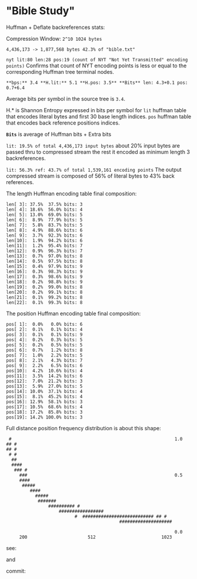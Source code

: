# "Bible Study"

Huffman + Deflate backreferences stats:

Compression Window: ```2^10 1024 bytes``` 

```4,436,173 -> 1,877,568 bytes 42.3% of "bible.txt"```

```nyt lit:80 len:28 pos:19 (count of NYT "Not Yet Transmitted" encoding points)```
Confirms that count of NYT encoding points is less or equal to the 
corresponding Huffman tree terminal nodes. 

```**bps:** 3.4 **H.lit:** 5.1 **H.pos: 3.5** **Bits** len: 4.3+0.1 pos: 0.7+6.4```

Average bits per symbol in the source tree is ```3.4```.

H.* is Shannon Entropy expressed in bits per symbol for
```lit``` huffman table that encodes literal bytes and first 30 base length indices.
```pos``` huffman table that encodes back reference positions indices.

**```Bits```** is average of Huffman bits + Extra bits

```lit: 19.5% of total 4,436,173 input bytes```
about 20% input bytes are passed thru to compressed stream
the rest it encoded as minimum length 3 backreferences.

```lit: 56.3% ref: 43.7% of total 1,539,161 encoding points```
The output compressed stream is composed of 56% of literal bytes
to 43% back references.


The length Huffman encoding table final composition:
```
len[ 3]: 37.5%  37.5% bits: 3
len[ 4]: 18.6%  56.0% bits: 4
len[ 5]: 13.0%  69.0% bits: 5
len[ 6]:  8.9%  77.9% bits: 5
len[ 7]:  5.8%  83.7% bits: 5
len[ 8]:  4.9%  88.6% bits: 6
len[ 9]:  3.7%  92.3% bits: 6
len[10]:  1.9%  94.2% bits: 6
len[11]:  1.2%  95.4% bits: 7
len[12]:  0.9%  96.3% bits: 7
len[13]:  0.7%  97.0% bits: 8
len[14]:  0.5%  97.5% bits: 8
len[15]:  0.4%  97.9% bits: 9
len[16]:  0.3%  98.3% bits: 9
len[17]:  0.3%  98.6% bits: 9
len[18]:  0.2%  98.8% bits: 9
len[19]:  0.2%  99.0% bits: 8
len[20]:  0.2%  99.1% bits: 8
len[21]:  0.1%  99.2% bits: 8
len[22]:  0.1%  99.3% bits: 8
```

The position Huffman encoding table final composition:
```
pos[ 1]:  0.0%   0.0% bits: 6
pos[ 2]:  0.1%   0.1% bits: 4
pos[ 3]:  0.1%   0.1% bits: 9
pos[ 4]:  0.2%   0.3% bits: 5
pos[ 5]:  0.2%   0.5% bits: 5
pos[ 6]:  0.7%   1.2% bits: 8
pos[ 7]:  1.0%   2.2% bits: 5
pos[ 8]:  2.1%   4.3% bits: 7
pos[ 9]:  2.2%   6.5% bits: 6
pos[10]:  4.2%  10.6% bits: 4
pos[11]:  3.5%  14.2% bits: 6
pos[12]:  7.0%  21.2% bits: 3
pos[13]:  5.9%  27.0% bits: 5
pos[14]: 10.0%  37.1% bits: 4
pos[15]:  8.1%  45.2% bits: 4
pos[16]: 12.9%  58.1% bits: 3
pos[17]: 10.5%  68.6% bits: 4
pos[18]: 17.2%  85.8% bits: 3
pos[19]: 14.2% 100.0% bits: 3
```

Full distance position frequency distribution is about this shape:
```
 #                                                              1.0
## #                                                           
## #                                                           
 # #                                                           
  ##                                                           
  ####                                                         
   ### #                                                       
     ###                                                        0.5
     ####                                                      
      #####                                                    
         ####                                                  
           #####                                               
            #######                                            
                ########## #                                   
                    #################                          
                          #  ########################### ## #  
                                           ####################
                                                               
                                                                0.0
     200                       512                         1023
```
see: 

and

commit:

